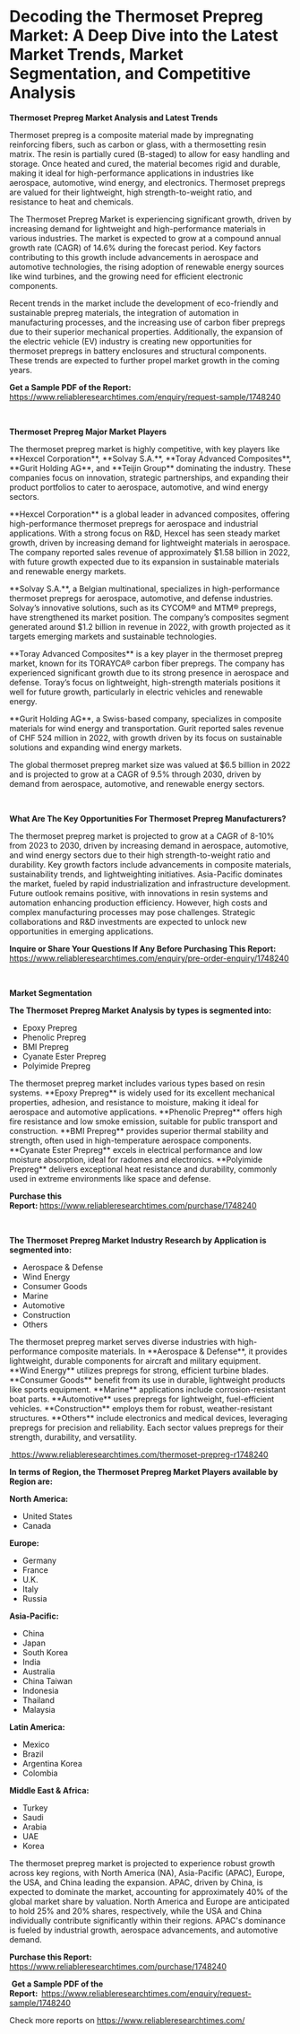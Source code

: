 <p><h1>Decoding the Thermoset Prepreg Market: A Deep Dive into the Latest Market Trends, Market Segmentation, and Competitive Analysis</h1></p><p><strong>Thermoset Prepreg Market Analysis and Latest Trends</strong></p>
<p><p>Thermoset prepreg is a composite material made by impregnating reinforcing fibers, such as carbon or glass, with a thermosetting resin matrix. The resin is partially cured (B-staged) to allow for easy handling and storage. Once heated and cured, the material becomes rigid and durable, making it ideal for high-performance applications in industries like aerospace, automotive, wind energy, and electronics. Thermoset prepregs are valued for their lightweight, high strength-to-weight ratio, and resistance to heat and chemicals.</p><p>The Thermoset Prepreg Market is experiencing significant growth, driven by increasing demand for lightweight and high-performance materials in various industries. The market is expected to grow at a compound annual growth rate (CAGR) of 14.6% during the forecast period. Key factors contributing to this growth include advancements in aerospace and automotive technologies, the rising adoption of renewable energy sources like wind turbines, and the growing need for efficient electronic components.</p><p>Recent trends in the market include the development of eco-friendly and sustainable prepreg materials, the integration of automation in manufacturing processes, and the increasing use of carbon fiber prepregs due to their superior mechanical properties. Additionally, the expansion of the electric vehicle (EV) industry is creating new opportunities for thermoset prepregs in battery enclosures and structural components. These trends are expected to further propel market growth in the coming years.</p></p>
<p><strong>Get a Sample PDF of the Report:&nbsp;</strong> <a href="https://www.reliableresearchtimes.com/enquiry/request-sample/1748240?utm_campaign=2007&utm_medium=2&utm_source=Github&utm_content=ia&utm_term=29012025&utm_id=thermoset-prepreg">https://www.reliableresearchtimes.com/enquiry/request-sample/1748240</a></p>
<p>&nbsp;</p>
<p><strong>Thermoset Prepreg Major Market Players</strong></p>
<p><p>The thermoset prepreg market is highly competitive, with key players like **Hexcel Corporation**, **Solvay S.A.**, **Toray Advanced Composites**, **Gurit Holding AG**, and **Teijin Group** dominating the industry. These companies focus on innovation, strategic partnerships, and expanding their product portfolios to cater to aerospace, automotive, and wind energy sectors.</p><p>**Hexcel Corporation** is a global leader in advanced composites, offering high-performance thermoset prepregs for aerospace and industrial applications. With a strong focus on R&D, Hexcel has seen steady market growth, driven by increasing demand for lightweight materials in aerospace. The company reported sales revenue of approximately $1.58 billion in 2022, with future growth expected due to its expansion in sustainable materials and renewable energy markets.</p><p>**Solvay S.A.**, a Belgian multinational, specializes in high-performance thermoset prepregs for aerospace, automotive, and defense industries. Solvay’s innovative solutions, such as its CYCOM® and MTM® prepregs, have strengthened its market position. The company’s composites segment generated around $1.2 billion in revenue in 2022, with growth projected as it targets emerging markets and sustainable technologies.</p><p>**Toray Advanced Composites** is a key player in the thermoset prepreg market, known for its TORAYCA® carbon fiber prepregs. The company has experienced significant growth due to its strong presence in aerospace and defense. Toray’s focus on lightweight, high-strength materials positions it well for future growth, particularly in electric vehicles and renewable energy.</p><p>**Gurit Holding AG**, a Swiss-based company, specializes in composite materials for wind energy and transportation. Gurit reported sales revenue of CHF 524 million in 2022, with growth driven by its focus on sustainable solutions and expanding wind energy markets.</p><p>The global thermoset prepreg market size was valued at $6.5 billion in 2022 and is projected to grow at a CAGR of 9.5% through 2030, driven by demand from aerospace, automotive, and renewable energy sectors.</p></p>
<p>&nbsp;</p>
<p><strong>What Are The Key Opportunities For Thermoset Prepreg Manufacturers?</strong></p>
<p><p>The thermoset prepreg market is projected to grow at a CAGR of 8-10% from 2023 to 2030, driven by increasing demand in aerospace, automotive, and wind energy sectors due to their high strength-to-weight ratio and durability. Key growth factors include advancements in composite materials, sustainability trends, and lightweighting initiatives. Asia-Pacific dominates the market, fueled by rapid industrialization and infrastructure development. Future outlook remains positive, with innovations in resin systems and automation enhancing production efficiency. However, high costs and complex manufacturing processes may pose challenges. Strategic collaborations and R&D investments are expected to unlock new opportunities in emerging applications.</p></p>
<p><strong>Inquire or Share Your Questions If Any Before Purchasing This Report:</strong> <a href="https://www.reliableresearchtimes.com/enquiry/pre-order-enquiry/1748240?utm_campaign=2007&utm_medium=2&utm_source=Github&utm_content=ia&utm_term=29012025&utm_id=thermoset-prepreg">https://www.reliableresearchtimes.com/enquiry/pre-order-enquiry/1748240</a></p>
<p>&nbsp;</p>
<p><strong>Market Segmentation</strong></p>
<p><strong>The Thermoset Prepreg Market Analysis by types is segmented into:</strong></p>
<p><ul><li>Epoxy Prepreg</li><li>Phenolic Prepreg</li><li>BMI Prepreg</li><li>Cyanate Ester Prepreg</li><li>Polyimide Prepreg</li></ul></p>
<p><p>The thermoset prepreg market includes various types based on resin systems. **Epoxy Prepreg** is widely used for its excellent mechanical properties, adhesion, and resistance to moisture, making it ideal for aerospace and automotive applications. **Phenolic Prepreg** offers high fire resistance and low smoke emission, suitable for public transport and construction. **BMI Prepreg** provides superior thermal stability and strength, often used in high-temperature aerospace components. **Cyanate Ester Prepreg** excels in electrical performance and low moisture absorption, ideal for radomes and electronics. **Polyimide Prepreg** delivers exceptional heat resistance and durability, commonly used in extreme environments like space and defense.</p></p>
<p><strong>Purchase this Report:&nbsp;</strong><a href="https://www.reliableresearchtimes.com/purchase/1748240?utm_campaign=2007&utm_medium=2&utm_source=Github&utm_content=ia&utm_term=29012025&utm_id=thermoset-prepreg">https://www.reliableresearchtimes.com/purchase/1748240</a></p>
<p>&nbsp;</p>
<p><strong>The Thermoset Prepreg Market Industry Research by Application is segmented into:</strong></p>
<p><ul><li>Aerospace & Defense</li><li>Wind Energy</li><li>Consumer Goods</li><li>Marine</li><li>Automotive</li><li>Construction</li><li>Others</li></ul></p>
<p><p>The thermoset prepreg market serves diverse industries with high-performance composite materials. In **Aerospace & Defense**, it provides lightweight, durable components for aircraft and military equipment. **Wind Energy** utilizes prepregs for strong, efficient turbine blades. **Consumer Goods** benefit from its use in durable, lightweight products like sports equipment. **Marine** applications include corrosion-resistant boat parts. **Automotive** uses prepregs for lightweight, fuel-efficient vehicles. **Construction** employs them for robust, weather-resistant structures. **Others** include electronics and medical devices, leveraging prepregs for precision and reliability. Each sector values prepregs for their strength, durability, and versatility.</p></p>
<p><a href="https://www.reliableresearchtimes.com/thermoset-prepreg-r1748240?utm_campaign=2007&utm_medium=2&utm_source=Github&utm_content=ia&utm_term=29012025&utm_id=thermoset-prepreg">&nbsp;https://www.reliableresearchtimes.com/thermoset-prepreg-r1748240</a></p>
<p><strong>In terms of Region, the Thermoset Prepreg Market Players available by Region are:</strong></p>
<p>
    <p> <strong> North America: </strong>
        <ul>
            <li>United States</li>
            <li>Canada</li>
        </ul>
        </p> 
    <p> <strong> Europe: </strong>
        <ul>
            <li>Germany</li>
            <li>France</li>
            <li>U.K.</li>
            <li>Italy</li>
            <li>Russia</li>
        </ul>
        </p> 
    <p> <strong> Asia-Pacific: </strong>
        <ul>
            <li>China</li>
            <li>Japan</li>
            <li>South Korea</li>
            <li>India</li>
            <li>Australia</li>
            <li>China Taiwan</li>
            <li>Indonesia</li>
            <li>Thailand</li>
            <li>Malaysia</li>
        </ul>
        </p> 
    <p> <strong> Latin America: </strong>
        <ul>
            <li>Mexico</li>
            <li>Brazil</li>
            <li>Argentina Korea</li>
            <li>Colombia</li>
        </ul>
        </p> 
    <p> <strong> Middle East & Africa: </strong>
        <ul>
            <li>Turkey</li>
            <li>Saudi</li>
            <li>Arabia</li>
            <li>UAE</li>
            <li>Korea</li>
        </ul>
    </p>
    </p>
<p><p>The thermoset prepreg market is projected to experience robust growth across key regions, with North America (NA), Asia-Pacific (APAC), Europe, the USA, and China leading the expansion. APAC, driven by China, is expected to dominate the market, accounting for approximately 40% of the global market share by valuation. North America and Europe are anticipated to hold 25% and 20% shares, respectively, while the USA and China individually contribute significantly within their regions. APAC's dominance is fueled by industrial growth, aerospace advancements, and automotive demand.</p></p>
<p><strong>Purchase this Report: </strong><a href="https://www.reliableresearchtimes.com/purchase/1748240?utm_campaign=2007&utm_medium=2&utm_source=Github&utm_content=ia&utm_term=29012025&utm_id=thermoset-prepreg">https://www.reliableresearchtimes.com/purchase/1748240</a></p>
<p>&nbsp;<strong>Get a Sample PDF of the Report:&nbsp;&nbsp;</strong><a href="https://www.reliableresearchtimes.com/enquiry/request-sample/1748240?utm_campaign=2007&utm_medium=2&utm_source=Github&utm_content=ia&utm_term=29012025&utm_id=thermoset-prepreg">https://www.reliableresearchtimes.com/enquiry/request-sample/1748240</a></p>
<p><strong></strong></p>
<p>Check more reports on <a href="https://www.reliableresearchtimes.com/?utm_campaign=2007&utm_medium=2&utm_source=Github&utm_content=ia&utm_term=29012025&utm_id=thermoset-prepreg">https://www.reliableresearchtimes.com/</a></p>